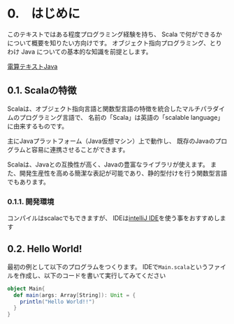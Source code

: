 # 0.　はじめに

このテキストではある程度プログラミング経験を持ち、
Scala で何ができるかについて概要を知りたい方向けです。 
オブジェクト指向プログラミング、とりわけ Java についての基本的な知識を前提とします。

[電算テキストJava](https://github.com/rxxuzi/densantext-java)

## 0.1. Scalaの特徴

Scalaは、オブジェクト指向言語と関数型言語の特徴を統合したマルチパラダイムのプログラミング言語で、
名前の「Scala」は英語の「scalable language」に由来するものです。

主にJavaプラットフォーム（Java仮想マシン）上で動作し、
既存のJavaのプログラムと容易に連携させることができます。

Scalaは、Javaとの互換性が高く、Javaの豊富なライブラリが使えます。
また、開発生産性を高める簡潔な表記が可能であり、静的型付けを行う関数型言語でもあります。

### 0.1.1. 開発環境

コンパイルはscalacでもできますが、
IDEは[intelliJ IDE](https://www.jetbrains.com/ja-jp/idea/)を使う事をおすすめします

## 0.2. Hello World!

最初の例として以下のプログラムをつくります。
IDEで`Main.scala`というファイルを作成し、以下のコードを書いて実行してみてください
~~~scala
object Main{
  def main(args: Array[String]): Unit = {
    println("Hello World!!")
  }
}
~~~
